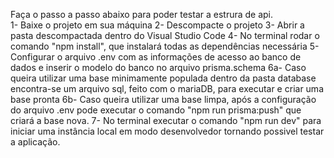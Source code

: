 Faça o passo a passo abaixo para poder testar a estrura de api.
<br>
1-  Baixe o projeto em sua máquina
2-  Descompacte o projeto
3-  Abrir a pasta descompactada dentro do Visual Studio Code
4-  No terminal rodar o comando "npm install", que instalará todas as dependências necessária
5-  Configurar o arquivo .env com as informações de acesso ao banco de dados e inserir o modelo do banco no arquivo prisma.schema 
6a- Caso queira utilizar uma base minimamente populada dentro da pasta database encontra-se um arquivo sql, feito com o mariaDB, para executar e criar uma base pronta
6b- Caso queira utilizar uma base limpa, após a configuração do arquivo .env pode executar o comando "npm run prisma:push" que criará a base nova.
7-  No terminal executar o comando "npm run dev" para iniciar uma instância local em modo desenvolvedor tornando possivel testar a aplicação.
